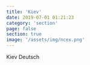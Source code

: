 ```yaml
---
title: 'Kiev'
date: 2019-07-01 01:21:23
category: 'section'
page: false
section: true
image: '/assets/img/ncex.png'
---
```


Kiev Deutsch
